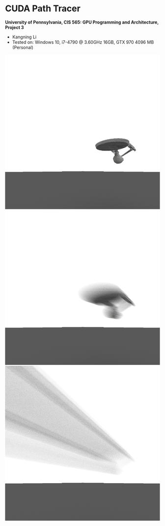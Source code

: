 CUDA Path Tracer
================

**University of Pennsylvania, CIS 565: GPU Programming and Architecture, Project 3**

* Kangning Li
* Tested on: Windows 10, i7-4790 @ 3.60GHz 16GB, GTX 970 4096 MB (Personal)

![](images/car.2015-09-30_00-18-13z.72samp.png) ![](images/car.2015-09-30_00-19-01z.161samp.png) ![](images/car.2015-09-30_00-20-22z.79samp.png)
